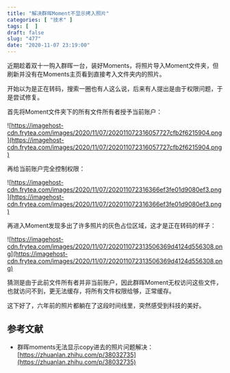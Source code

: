 ```yaml
---
title: "解决群晖Moment不显示拷入照片"
categories: [ "技术" ]
tags: [  ]
draft: false
slug: "477"
date: "2020-11-07 23:19:00"
---
```


近期趁着双十一购入群晖一台，装好Moments，将照片导入Moment文件夹，但刷新并没有在Moments主页看到直接考入文件夹内的照片。

开始以为是正在转码，搜索一圈也有人这么说，后来有人提出是由于权限问题，于是尝试修复。

首先将Moment文件夹下的所有文件所有者授予当前账户：

![https://imagehost-cdn.frytea.com/images/2020/11/07/202011072316057727cfb2f6215904.png](https://imagehost-cdn.frytea.com/images/2020/11/07/202011072316057727cfb2f6215904.png)

再给当前账户完全控制权限：

![https://imagehost-cdn.frytea.com/images/2020/11/07/202011072316366ef3fe01d9080ef3.png](https://imagehost-cdn.frytea.com/images/2020/11/07/202011072316366ef3fe01d9080ef3.png)

再进入Moment发现多出了许多照片的灰色占位区域，这才是正在转码的样子：

![https://imagehost-cdn.frytea.com/images/2020/11/07/202011072313506369d4124d556308.png](https://imagehost-cdn.frytea.com/images/2020/11/07/202011072313506369d4124d556308.png)

猜测是由于此前文件所有者并非当前账户，因此群晖Moment无权访问这些文件，也就访问不到，更无法缓存，将所有文件权限给够，正常缓存。

这下好了，六年前的照片都躺在了这段时间线里，突然感受到科技的美好。

## 参考文献

- 群晖moments无法显示copy进去的照片问题解决：[https://zhuanlan.zhihu.com/p/38032735](https://zhuanlan.zhihu.com/p/38032735)